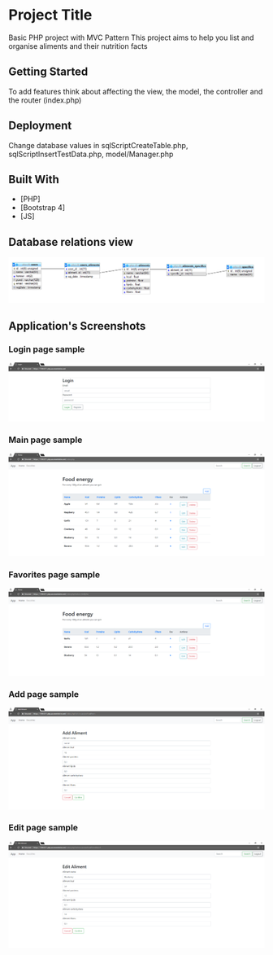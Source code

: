 # Project Title

Basic PHP project with MVC Pattern
This project aims to help you list and organise aliments and their nutrition facts

## Getting Started

To add features think about affecting the view, the model, the controller and the router (index.php)

## Deployment

Change database values in sqlScriptCreateTable.php, sqlScriptInsertTestData.php, model/Manager.php

## Built With

* [PHP]
* [Bootstrap 4]
* [JS]

## Database relations view

![Relations-DB](relations-db.png)

## Application's Screenshots

### Login page sample
![login-page](login-page.png)

### Main page sample
![main-page](main-page.png)

### Favorites page sample
![fav-page](fav-page.png)

### Add page sample
![add-page](add-page.png)

### Edit page sample
![edit-page](edit-page.png)


